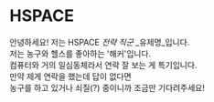 # HSPACE

안녕하세요! 저는 HSPACE *전략 직군* _유제명_입니다.  
저는 농구와 헬스를 좋아하는 '해커'입니다.  
컴퓨터와 거의 일심동체라서 연락 잘 보는 게 특기입니다.  
만약 제게 연락을 했는데 답이 없다면  
농구를 하고 있거나 쇠질(?) 중이니까 조금만 기다려주세요!
